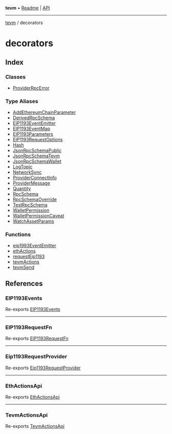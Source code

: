 **tevm** • [Readme](../README.md) \| [API](../modules.md)

***

[tevm](../README.md) / decorators

# decorators

## Index

### Classes

- [ProviderRpcError](classes/ProviderRpcError.md)

### Type Aliases

- [AddEthereumChainParameter](type-aliases/AddEthereumChainParameter.md)
- [DerivedRpcSchema](type-aliases/DerivedRpcSchema.md)
- [EIP1193EventEmitter](type-aliases/EIP1193EventEmitter.md)
- [EIP1193EventMap](type-aliases/EIP1193EventMap.md)
- [EIP1193Parameters](type-aliases/EIP1193Parameters.md)
- [EIP1193RequestOptions](type-aliases/EIP1193RequestOptions.md)
- [Hash](type-aliases/Hash.md)
- [JsonRpcSchemaPublic](type-aliases/JsonRpcSchemaPublic.md)
- [JsonRpcSchemaTevm](type-aliases/JsonRpcSchemaTevm.md)
- [JsonRpcSchemaWallet](type-aliases/JsonRpcSchemaWallet.md)
- [LogTopic](type-aliases/LogTopic.md)
- [NetworkSync](type-aliases/NetworkSync.md)
- [ProviderConnectInfo](type-aliases/ProviderConnectInfo.md)
- [ProviderMessage](type-aliases/ProviderMessage.md)
- [Quantity](type-aliases/Quantity.md)
- [RpcSchema](type-aliases/RpcSchema.md)
- [RpcSchemaOverride](type-aliases/RpcSchemaOverride.md)
- [TestRpcSchema](type-aliases/TestRpcSchema.md)
- [WalletPermission](type-aliases/WalletPermission.md)
- [WalletPermissionCaveat](type-aliases/WalletPermissionCaveat.md)
- [WatchAssetParams](type-aliases/WatchAssetParams.md)

### Functions

- [eip1993EventEmitter](functions/eip1993EventEmitter.md)
- [ethActions](functions/ethActions.md)
- [requestEip1193](functions/requestEip1193.md)
- [tevmActions](functions/tevmActions.md)
- [tevmSend](functions/tevmSend.md)

## References

### EIP1193Events

Re-exports [EIP1193Events](../index/type-aliases/EIP1193Events.md)

***

### EIP1193RequestFn

Re-exports [EIP1193RequestFn](../index/type-aliases/EIP1193RequestFn.md)

***

### Eip1193RequestProvider

Re-exports [Eip1193RequestProvider](../index/type-aliases/Eip1193RequestProvider.md)

***

### EthActionsApi

Re-exports [EthActionsApi](../index/type-aliases/EthActionsApi.md)

***

### TevmActionsApi

Re-exports [TevmActionsApi](../index/type-aliases/TevmActionsApi.md)
